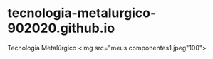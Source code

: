 # tecnologia-metalurgico-902020.github.io
Tecnologia Metalúrgico
<img src="meus componentes1.jpeg"100">
